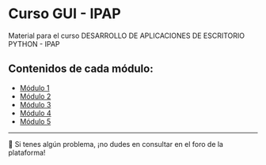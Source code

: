 # Curso GUI - IPAP
Material para el curso DESARROLLO DE APLICACIONES DE ESCRITORIO PYTHON - IPAP

## Contenidos de cada módulo:

- [Módulo 1](https://github.com/cosme12/DESARROLLO-DE-APLICACIONES-DE-ESCRITORIO-PYTHON/tree/modulo1)
- [Módulo 2](https://github.com/cosme12/DESARROLLO-DE-APLICACIONES-DE-ESCRITORIO-PYTHON/tree/modulo2)
- [Módulo 3](https://github.com/cosme12/DESARROLLO-DE-APLICACIONES-DE-ESCRITORIO-PYTHON/tree/modulo3)
- [Módulo 4](https://github.com/cosme12/DESARROLLO-DE-APLICACIONES-DE-ESCRITORIO-PYTHON/tree/modulo4)
- [Módulo 5](https://github.com/cosme12/DESARROLLO-DE-APLICACIONES-DE-ESCRITORIO-PYTHON/tree/modulo5)

 ---
🚧 Si tenes algún problema, ¡no dudes en consultar en el foro de la plataforma!
